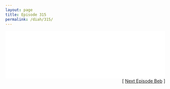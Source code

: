 ```yaml
---
layout: page
title: Episode 315
permalink: /diah/315/
---
```


<iframe allowfullscreen="true" frameborder="0" style="width:100%;" marginheight="0" marginwidth="0" mozallowfullscreen="true" scrolling="NO" src="//gdriveplayer.us/embed2.php?link=gIf6yXfABsfeYqrywIPnWgLdgVz%252BzCZa7kAHeKSMUY4xgqMJekTNUuw4HFjbLYio4roPRkeQ9A%252FsTbPPrI5o86HxgngaWeanOt0BszSM0eFLRmWC1LBlqlRPmJMrWFSuHPm0nRbXrlF0DfU7LQZgjobVlUzAC%252BJrDI3dwJNI5HBYRdASZmkaLLyu3dtYyR9tUEmEH%252F5A6xKquxn8a%252FNZiu&amp;no_adult=yes" webkitallowfullscreen="true"></iframe>

<div align="right">[ <a href="/diah/316/">Next Episode Beb</a> ]</div>

